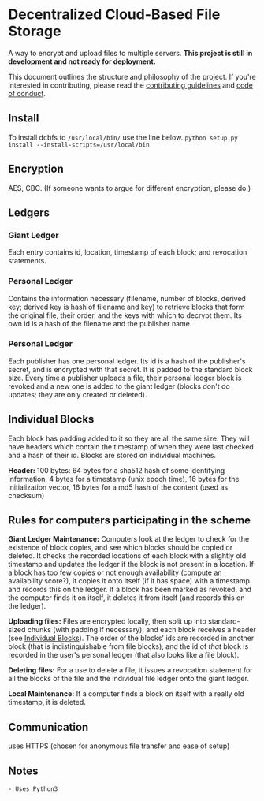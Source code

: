 # Decentralized Cloud-Based File Storage

A way to encrypt and upload files to multiple servers. **This project is still in development and not ready for deployment.**

This document outlines the structure and philosophy of the project. If you're interested in contributing, please read the [contributing guidelines](https://github.com/darcymeyer/dcbfs/blob/master/CONTRIBUTING.md) and [code of conduct](https://github.com/darcymeyer/dcbfs/blob/master/CODE_OF_CONDUCT.md).

## Install

To install dcbfs to `/usr/local/bin/` use the line below.
`python setup.py install --install-scripts=/usr/local/bin`

## Encryption

AES, CBC. (If someone wants to argue for different encryption, please do.)

## Ledgers

### Giant Ledger

Each entry contains id, location, timestamp of each block; and revocation statements.

### Personal Ledger

Contains the information necessary (filename, number of blocks, derived key; derived key is hash of filename and key) to retrieve blocks that form the original file, their order, and the keys with which to decrypt them. Its own id is a hash of the filename and the publisher name.

### Personal Ledger

Each publisher has one personal ledger. Its id is a hash of the publisher's secret, and is encrypted with that secret. It is padded to the standard block size. Every time a publisher uploads a file, their personal ledger block is revoked and a new one is added to the giant ledger (blocks don't do updates; they are only created or deleted).

## Individual Blocks

Each block has padding added to it so they are all the same size. They will have headers which contain the timestamp of when they were last checked and a hash of their id. Blocks are stored on individual machines.

**Header:** 100 bytes: 64 bytes for a sha512 hash of some identifying information, 4 bytes for a timestamp (unix epoch time), 16 bytes for the initialization vector, 16 bytes for a md5 hash of the content (used as checksum)

## Rules for computers participating in the scheme

**Giant Ledger Maintenance:** Computers look at the ledger to check for the existence of block copies, and see which blocks should be copied or deleted. It checks the recorded locations of each block with a slightly old timestamp and updates the ledger if the block is not present in a location. If a block has too few copies or not enough availability (compute an availability score?), it copies it onto itself (if it has space) with a timestamp and records this on the ledger. If a block has been marked as revoked, and the computer finds it on itself, it deletes it from itself (and records this on the ledger).

**Uploading files:** Files are encrypted locally, then split up into standard-sized chunks (with padding if necessary), and each block receives a header (see [Individual Blocks](#individual-blocks)). The order of the blocks' ids are recorded in another block (that is indistinguishable from file blocks), and the id of *that* block is recorded in the user's personal ledger (that also looks like a file block).

**Deleting files:** For a use to delete a file, it issues a revocation statement for all the blocks of the file and the individual file ledger onto the giant ledger. 

**Local Maintenance:** If a computer finds a block on itself with a really old timestamp, it is deleted.

## Communication

uses HTTPS (chosen for anonymous file transfer and ease of setup)

## Notes
	- Uses Python3
